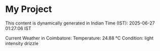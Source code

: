 # My Project

This content is dynamically generated in Indian Time (IST): 2025-06-27 01:27:06 IST


Current Weather in Coimbatore:
Temperature: 24.88 °C
Condition: light intensity drizzle
